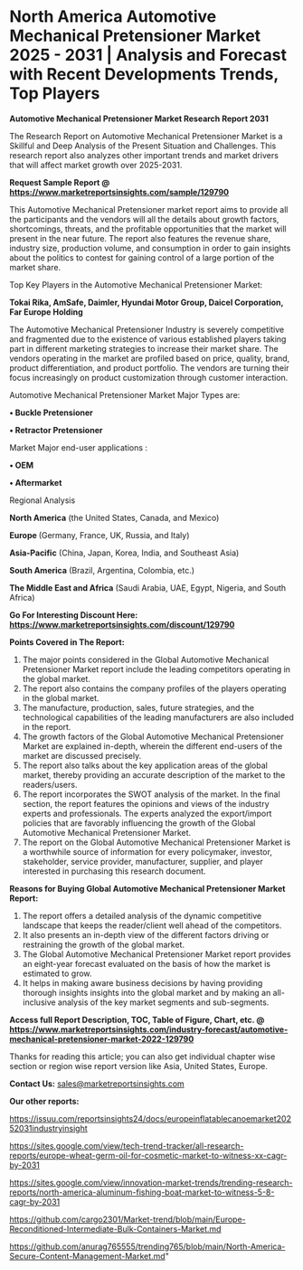 # North America Automotive Mechanical Pretensioner Market 2025 - 2031 | Analysis and Forecast with Recent Developments Trends, Top Players

<strong>Automotive Mechanical Pretensioner Market Research Report 2031</strong>

The Research Report on Automotive Mechanical Pretensioner Market is a Skillful and Deep Analysis of the Present Situation and Challenges. This research report also analyzes other important trends and market drivers that will affect market growth over 2025-2031.

<strong>Request Sample Report @ <a href=https://www.marketreportsinsights.com/sample/129790>https://www.marketreportsinsights.com/sample/129790</a></strong>

This Automotive Mechanical Pretensioner market report aims to provide all the participants and the vendors will all the details about growth factors, shortcomings, threats, and the profitable opportunities that the market will present in the near future. The report also features the revenue share, industry size, production volume, and consumption in order to gain insights about the politics to contest for gaining control of a large portion of the market share.

Top Key Players in the Automotive Mechanical Pretensioner Market:

<strong>Tokai Rika, AmSafe, Daimler, Hyundai Motor Group, Daicel Corporation, Far Europe Holding</strong>

The Automotive Mechanical Pretensioner Industry is severely competitive and fragmented due to the existence of various established players taking part in different marketing strategies to increase their market share. The vendors operating in the market are profiled based on price, quality, brand, product differentiation, and product portfolio. The vendors are turning their focus increasingly on product customization through customer interaction.

Automotive Mechanical Pretensioner Market Major Types are:

<strong>• Buckle Pretensioner

• Retractor Pretensioner</strong>

Market Major end-user applications :

<strong>• OEM

• Aftermarket</strong>

Regional Analysis

</u><strong><b>North America</b></strong> (the United States, Canada, and Mexico)

<strong><b>Europe </b></strong>(Germany, France, UK, Russia, and Italy)

<strong><b>Asia-Pacific</b></strong> (China, Japan, Korea, India, and Southeast Asia)

<strong><b>South America</b></strong> (Brazil, Argentina, Colombia, etc.)

<strong><b>The Middle East and Africa</b></strong> (Saudi Arabia, UAE, Egypt, Nigeria, and South Africa)

<strong>Go For Interesting Discount Here: <a href=https://www.marketreportsinsights.com/discount/129790>https://www.marketreportsinsights.com/discount/129790</a></strong>

<strong>Points Covered in The Report:</strong>
<ol>
  <li>The major points considered in the Global Automotive Mechanical Pretensioner Market report include the leading competitors operating in the global market.</li>
  <li>The report also contains the company profiles of the players operating in the global market.</li>
  <li>The manufacture, production, sales, future strategies, and the technological capabilities of the leading manufacturers are also included in the report.</li>
  <li>The growth factors of the Global Automotive Mechanical Pretensioner Market are explained in-depth, wherein the different end-users of the market are discussed precisely.</li>
  <li>The report also talks about the key application areas of the global market, thereby providing an accurate description of the market to the readers/users.</li>
  <li>The report incorporates the SWOT analysis of the market. In the final section, the report features the opinions and views of the industry experts and professionals. The experts analyzed the export/import policies that are favorably influencing the growth of the Global Automotive Mechanical Pretensioner Market.</li>
  <li>The report on the Global Automotive Mechanical Pretensioner Market is a worthwhile source of information for every policymaker, investor, stakeholder, service provider, manufacturer, supplier, and player interested in purchasing this research document.</li>
</ol>
<strong>Reasons for Buying Global Automotive Mechanical Pretensioner Market Report:</strong>

<ol>
  <li>The report offers a detailed analysis of the dynamic competitive landscape that keeps the reader/client well ahead of the competitors.</li>
  <li>It also presents an in-depth view of the different factors driving or restraining the growth of the global market.</li>
  <li>The Global Automotive Mechanical Pretensioner Market report provides an eight-year forecast evaluated on the basis of how the market is estimated to grow.</li>
  <li>It helps in making aware business decisions by having providing thorough insights insights into the global market and by making an all-inclusive analysis of the key market segments and sub-segments.</li>
</ol>
<strong>Access full Report Description, TOC, Table of Figure, Chart, etc. @ <a href=https://www.marketreportsinsights.com/industry-forecast/automotive-mechanical-pretensioner-market-2022-129790>https://www.marketreportsinsights.com/industry-forecast/automotive-mechanical-pretensioner-market-2022-129790</a></strong>


Thanks for reading this article; you can also get individual chapter wise section or region wise report version like Asia, United States, Europe.

<strong>Contact Us:</strong>
sales@marketreportsinsights.com

<strong>Our other reports:</strong>

<a href=https://issuu.com/reportsinsights24/docs/europeinflatablecanoemarket20252031industryinsight>https://issuu.com/reportsinsights24/docs/europeinflatablecanoemarket20252031industryinsight</a>

<a href=https://sites.google.com/view/tech-trend-tracker/all-research-reports/europe-wheat-germ-oil-for-cosmetic-market-to-witness-xx-cagr-by-2031>https://sites.google.com/view/tech-trend-tracker/all-research-reports/europe-wheat-germ-oil-for-cosmetic-market-to-witness-xx-cagr-by-2031</a>

<a href=https://sites.google.com/view/innovation-market-trends/trending-research-reports/north-america-aluminum-fishing-boat-market-to-witness-5-8-cagr-by-2031>https://sites.google.com/view/innovation-market-trends/trending-research-reports/north-america-aluminum-fishing-boat-market-to-witness-5-8-cagr-by-2031</a>

<a href=https://github.com/cargo2301/Market-trend/blob/main/Europe-Reconditioned-Intermediate-Bulk-Containers-Market.md>https://github.com/cargo2301/Market-trend/blob/main/Europe-Reconditioned-Intermediate-Bulk-Containers-Market.md</a>

<a href=https://github.com/anurag765555/trending765/blob/main/North-America-Secure-Content-Management-Market.md>https://github.com/anurag765555/trending765/blob/main/North-America-Secure-Content-Management-Market.md</a>"
